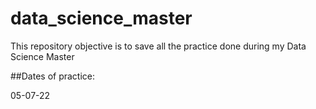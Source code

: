 # data_science_master

 This repository objective is to save all the practice done during my Data Science Master

##Dates of practice:

05-07-22
